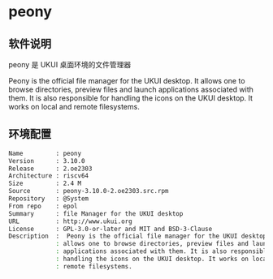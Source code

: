 # peony
## 软件说明

peony 是 UKUI 桌面环境的文件管理器

Peony is the official file manager for the UKUI desktop. It allows one
to browse directories, preview files and launch applications associated
with them. It is also responsible for handling the icons on the UKUI
desktop. It works on local and remote filesystems.

## 环境配置
``` bash
Name         : peony
Version      : 3.10.0
Release      : 2.oe2303
Architecture : riscv64
Size         : 2.4 M
Source       : peony-3.10.0-2.oe2303.src.rpm
Repository   : @System
From repo    : epol
Summary      : file Manager for the UKUI desktop
URL          : http://www.ukui.org
License      : GPL-3.0-or-later and MIT and BSD-3-Clause
Description  :  Peony is the official file manager for the UKUI desktop. It
             : allows one to browse directories, preview files and launch
             : applications associated with them. It is also responsible for
             : handling the icons on the UKUI desktop. It works on local and
             : remote filesystems.

```
